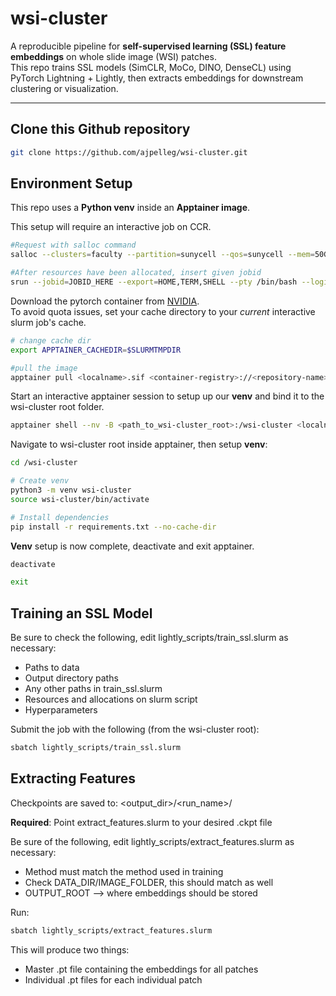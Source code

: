 # wsi-cluster

A reproducible pipeline for **self-supervised learning (SSL) feature embeddings** on whole slide image (WSI) patches.  
This repo trains SSL models (SimCLR, MoCo, DINO, DenseCL) using PyTorch Lightning + Lightly, then extracts embeddings for downstream clustering or visualization.

---
## Clone this Github repository
```bash
git clone https://github.com/ajpelleg/wsi-cluster.git
```

## Environment Setup

This repo uses a **Python venv** inside an **Apptainer image**.  

This setup will require an interactive job on CCR.

```bash
#Request with salloc command 
salloc --clusters=faculty --partition=sunycell --qos=sunycell --mem=50G --nodes=1 --time=6:00:00 --ntasks-per-node=1 --gpus-per-node=2 --cpus-per-task=32

#After resources have been allocated, insert given jobid
srun --jobid=JOBID_HERE --export=HOME,TERM,SHELL --pty /bin/bash --login
```

Download the pytorch container from [NVIDIA](https://catalog.ngc.nvidia.com/orgs/nvidia/containers/pytorch).  
To avoid quota issues, set your cache directory to your *current* interactive slurm job's cache. 
```bash
# change cache dir
export APPTAINER_CACHEDIR=$SLURMTMPDIR

#pull the image
apptainer pull <localname>.sif <container-registry>://<repository-name>
```

Start an interactive apptainer session to setup up our **venv** and bind it to the wsi-cluster root folder.  
```bash
apptainer shell --nv -B <path_to_wsi-cluster_root>:/wsi-cluster <localname>.sif
```

Navigate to wsi-cluster root inside apptainer, then setup **venv**:  

```bash
cd /wsi-cluster

# Create venv
python3 -m venv wsi-cluster
source wsi-cluster/bin/activate

# Install dependencies
pip install -r requirements.txt --no-cache-dir
```

**Venv** setup is now complete, deactivate and exit apptainer.  
```bash
deactivate

exit
```

## Training an SSL Model
Be sure to check the following, edit lightly_scripts/train_ssl.slurm as necessary:
  * Paths to data
  * Output directory paths
  * Any other paths in train_ssl.slurm
  * Resources and allocations on slurm script
  * Hyperparameters
  

Submit the job with the following (from the wsi-cluster root):
```bash
sbatch lightly_scripts/train_ssl.slurm
```

## Extracting Features
Checkpoints are saved to: <output_dir>/<run_name>/  

**Required**: Point extract_features.slurm to your desired .ckpt file  

Be sure of the following, edit lightly_scripts/extract_features.slurm as necessary:
 * Method must match the method used in training
 * Check DATA_DIR/IMAGE_FOLDER, this should match as well
 * OUTPUT_ROOT --> where embeddings should be stored

Run:  

```bash
sbatch lightly_scripts/extract_features.slurm
```

This will produce two things:
 * Master .pt file containing the embeddings for all patches  
 * Individual .pt files for each individual patch  


